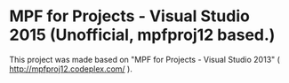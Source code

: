 MPF for Projects - Visual Studio 2015 (Unofficial, mpfproj12 based.)
==========

This project was made based on "MPF for Projects - Visual Studio 2013" ( http://mpfproj12.codeplex.com/ ).
